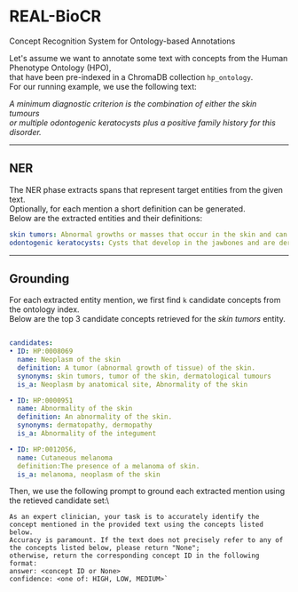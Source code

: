 # REAL-BioCR
Concept Recognition System for Ontology-based Annotations

Let's assume we want to annotate some text with concepts from the Human Phenotype Ontology (HPO), \
that have been pre-indexed in a ChromaDB collection `hp_ontology`.\
For our running example, we use the following text:

  _A minimum diagnostic criterion is the combination of either the skin tumours   
  or multiple odontogenic keratocysts plus a positive family history for this disorder._
___
## NER
The NER phase extracts spans that represent target entities from the given text.\
Optionally, for each mention a short definition can be generated.\
Below are the extracted entities and their definitions:
```yaml
skin tumors: Abnormal growths or masses that occur in the skin and can be benign or malignant
odontogenic keratocysts: Cysts that develop in the jawbones and are derived from the remnants of dental tissue.
```

___
## Grounding 
For each extracted entity mention, we first find `k` candidate concepts from the ontology index.\
Below are the top 3 candidate concepts retrieved for the _skin tumors_ entity.

```yaml

candidates:
• ID: HP:0008069
  name: Neoplasm of the skin
  definition: A tumor (abnormal growth of tissue) of the skin.
  synonyms: skin tumors, tumor of the skin, dermatological tumours
  is_a: Neoplasm by anatomical site, Abnormality of the skin

• ID: HP:0000951
  name: Abnormality of the skin
  definition: An abnormality of the skin.
  synonyms: dermatopathy, dermopathy
  is_a: Abnormality of the integument

• ID: HP:0012056,
  name: Cutaneous melanoma
  definition:The presence of a melanoma of skin.
  is_a: melanoma, neoplasm of the skin
```

Then, we use the following prompt to ground each extracted mention using the retieved candidate set:\

```text
As an expert clinician, your task is to accurately identify the concept mentioned in the provided text using the concepts listed below. 
Accuracy is paramount. If the text does not precisely refer to any of the concepts listed below, please return "None"; 
otherwise, return the corresponding concept ID in the following format:
answer: <concept ID or None>
confidence: <one of: HIGH, LOW, MEDIUM>`

